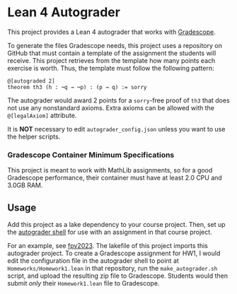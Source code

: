 # Lean 4 Autograder

This project provides a Lean 4 autograder that works with [Gradescope](https://gradescope-autograders.readthedocs.io/en/latest/).

To generate the files Gradescope needs, this project uses a repository on GitHub that must contain a template of the assignment the students will receive. This project retrieves from the template how many points each exercise is worth. Thus, the template must follow the following pattern:

```lean
@[autograded 2]
theorem th3 (h : ¬q → ¬p) : (p → q) := sorry
```

The autograder would award 2 points for a `sorry`-free proof of `th3` that does not use any nonstandard axioms.
Extra axioms can be allowed with the `@[legalAxiom]` attribute.

It is **NOT** necessary to edit `autograder_config.json` unless you want to use the helper scripts.

### Gradescope Container Minimum Specifications

This project is meant to work with MathLib assignments, so for a good Gradescope performance, their container must have at least 2.0 CPU and 3.0GB RAM.

## Usage

Add this project as a lake dependency to your course project. Then, set up the [autograder shell](https://github.com/robertylewis/lean4_autograder) for use with an assignment in that course project.

For an example, see [fpv2023](https://github.com/BrownCS1951x/fpv2023). 
The lakefile of this project imports this autograder project.
To create a Gradescope assignment for HW1, I would edit the configuration file in the autograder shell 
to point at `Homeworks/Homework1.lean` in that repository,
run the `make_autograder.sh` script, 
and upload the resulting zip file to Gradescope.
Students would then submit *only* their `Homework1.lean` file to Gradescope.
